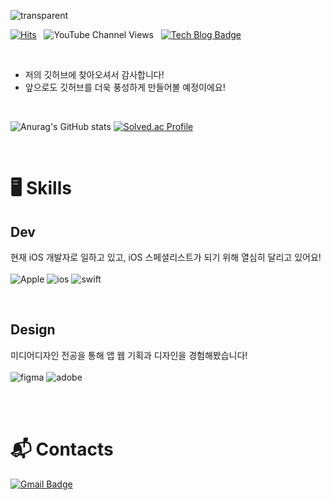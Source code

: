 ![transparent](https://capsule-render.vercel.app/api?type=soft&color=F77600&fontColor=FFFFFF&text=Importants's%20Git%20&height=150&fontSize=60&fontAlignY=48&desc=thank&nbsp;you&nbsp;for&nbsp;visiting!&animation=fadeIn&descAlignY=75&descAlign=35.5)

[![Hits](https://hits.seeyoufarm.com/api/count/incr/badge.svg?url=https%3A%2F%2Fgithub.com%2Fimportantsgit&count_bg=%23F77600&title_bg=%23000000&icon=swift.svg&icon_color=%23F77600&title=visited&edge_flat=false)](https://hits.seeyoufarm.com)
&nbsp;
<img alt="YouTube Channel Views" src="https://img.shields.io/youtube/channel/views/UCBzpjeh9Dep6s4fE5j-f2aA">
&nbsp;
[![Tech Blog Badge](http://img.shields.io/badge/Tech%20Blog-white?style=round-square&logo=notion&logoColor=black&link=https://https://www.notion.so/importantsdnd/8c9312c6e9754157847a0f5bdcc865f9?v=34acd1dbf8ec4c4da43022f9a6502538/)](https://www.notion.so/importantsdnd/8c9312c6e9754157847a0f5bdcc865f9?v=34acd1dbf8ec4c4da43022f9a6502538)

<br>

- 저의 깃허브에 찾아오셔서 감사합니다!
- 앞으로도 깃허브를 더욱 풍성하게 만들어볼 예정이에요!

<br>

![Anurag's GitHub stats](https://github-readme-stats.vercel.app/api?username=importantsgit&&show_icons=true&theme=graywhite)
[![Solved.ac Profile](http://mazassumnida.wtf/api/v2/generate_badge?boj=dlwognsdk)](https://solved.ac/dlwognsdk/)

<br>

# 🖥️ Skills
## Dev
현재 iOS 개발자로 일하고 있고, iOS 스페셜리스트가 되기 위해 열심히 달리고 있어요!<br><br>
![Apple](https://img.shields.io/badge/apple-000000.svg?&style=for-the-badge&logo=apple&logoColor=white)
![ios](https://img.shields.io/badge/ios-2B2B2B.svg?&style=for-the-badge&logo=ios&logoColor=white)
![swift](https://img.shields.io/badge/swift-F05138.svg?&style=for-the-badge&logo=swift&logoColor=white)

<br>

## Design
미디어디자인 전공을 통해 앱 웹 기획과 디자인을 경험해봤습니다!<br><br>
![figma](https://img.shields.io/badge/figma-F24E1E.svg?&style=for-the-badge&logo=figma&logoColor=white)
![adobe](https://img.shields.io/badge/adobe-FF0000.svg?&style=for-the-badge&logo=adobe&logoColor=white)

<br><br>

# :mailbox_with_mail: Contacts
[![Gmail Badge](https://img.shields.io/badge/Gmail-d14836?style=flat-square&logo=Gmail&logoColor=white&link=mailto:kimsh1691@gmail.com)](mailto:ljhjohn1@gmail.com)




